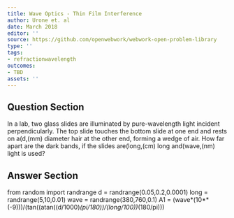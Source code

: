 ```yaml
---
title: Wave Optics - Thin Film Interference
author: Urone et. al
date: March 2018
editor: ''
source: https://github.com/openwebwork/webwork-open-problem-library
type: ''
tags:
- refractionwavelength
outcomes:
- TBD
assets: ''
---
```


## Question Section 

In a lab, two glass slides are illuminated by pure-wavelength light incident perpendicularly. The top slide touches the bottom slide at one end and rests on a(d,(mm) diameter hair at the other end, forming a wedge of air. How far apart are the dark bands, if the slides are(long,(cm) long and(wave,(nm) light is used?



## Answer Section

from random import randrange
d = randrange(0.05,0.2,0.0001)
long = randrange(5,10,0.01)
wave = randrange(380,760,0.1)
A1 = (wave*(10**(-9)))/(tan((atan((d/1000)*(pi/180))/(long/100))*(180/pi)))